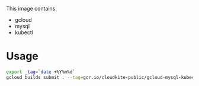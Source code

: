 This image contains:

* gcloud
* mysql
* kubectl

# Usage
```bash
export _tag=`date +%Y%m%d`
gcloud builds submit . --tag=gcr.io/cloudkite-public/gcloud-mysql-kubectl:$_tag --project=cloudkite-public
```

